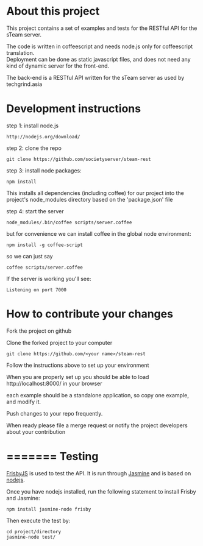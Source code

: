 About this project
==================

This project contains a set of examples and tests for the RESTful API for the sTeam server.

The code is written in coffeescript and needs node.js only for coffeescript translation.  
Deployment can be done as static javascript files, and does not need any kind of dynamic server for the front-end.

The back-end is a RESTful API written for the sTeam server as used by techgrind.asia


Development instructions
========================

step 1: install node.js

    http://nodejs.org/download/


step 2: clone the repo

    git clone https://github.com/societyserver/steam-rest


step 3: install node packages:

    npm install

This installs all dependencies (including coffee) for our project into  the project's node_modules directory based on the 'package.json' file


step 4: start the server

    node_modules/.bin/coffee scripts/server.coffee


but for convenience we can install coffee in the global node environment:

    npm install -g coffee-script


so we can just say

    coffee scripts/server.coffee

If the server is working you'll see:

    Listening on port 7000


How to contribute your changes
==============================

Fork the project on github

Clone the forked project to your computer

    git clone https://github.com/<your name>/steam-rest

Follow the instructions above to set up your environment

When you are properly set up you should be able to load http://localhost:8000/ in your browser

each example should be a standalone application, so copy one example, and modify it.

Push changes to your repo frequently.

When ready please file a merge request or notify the project developers about your contribution


=======
Testing
=======

[FrisbyJS](http://frisbyjs.com/) is used to test the API. It is run through [Jasmine](http://jasmine.github.io/) and is based on [nodejs](http://nodejs.org/).

Once you have nodejs installed, run the following statement to install Frisby and Jasmine:

```
npm install jasmine-node frisby
```

Then execute the test by:

```
cd project/directory
jasmine-node test/
```
